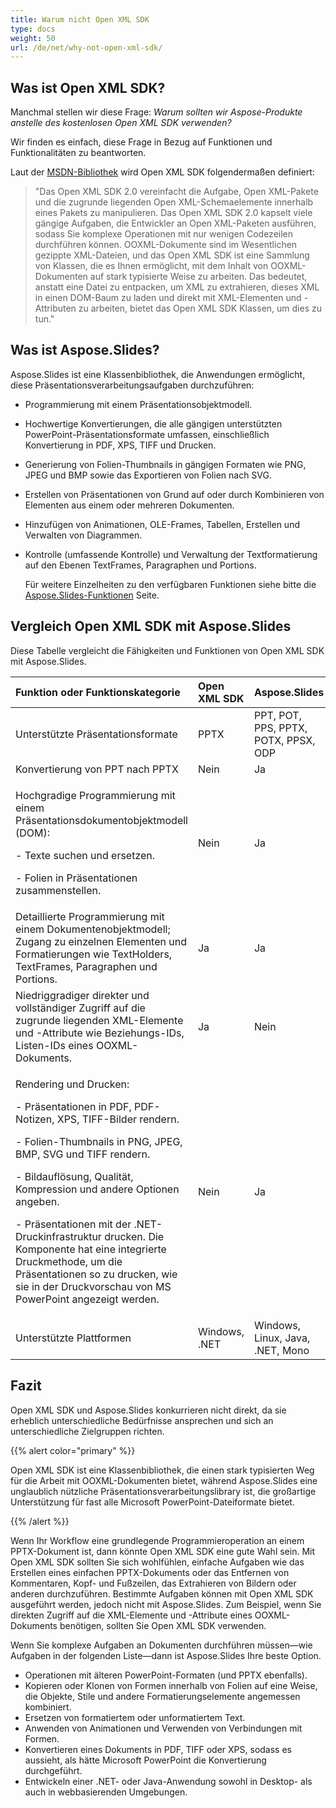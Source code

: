 ```yaml
---
title: Warum nicht Open XML SDK
type: docs
weight: 50
url: /de/net/why-not-open-xml-sdk/
---
```


## **Was ist Open XML SDK?**
Manchmal stellen wir diese Frage: *Warum sollten wir Aspose-Produkte anstelle des kostenlosen Open XML SDK verwenden?* 

Wir finden es einfach, diese Frage in Bezug auf Funktionen und Funktionalitäten zu beantworten. 

Laut der [MSDN-Bibliothek](https://docs.microsoft.com/en-us/office/open-xml/open-xml-sdk) wird Open XML SDK folgendermaßen definiert: 

> "Das Open XML SDK 2.0 vereinfacht die Aufgabe, Open XML-Pakete und die zugrunde liegenden Open XML-Schemaelemente innerhalb eines Pakets zu manipulieren. Das Open XML SDK 2.0 kapselt viele gängige Aufgaben, die Entwickler an Open XML-Paketen ausführen, sodass Sie komplexe Operationen mit nur wenigen Codezeilen durchführen können. OOXML-Dokumente sind im Wesentlichen gezippte XML-Dateien, und das Open XML SDK ist eine Sammlung von Klassen, die es Ihnen ermöglicht, mit dem Inhalt von OOXML-Dokumenten auf stark typisierte Weise zu arbeiten. Das bedeutet, anstatt eine Datei zu entpacken, um XML zu extrahieren, dieses XML in einen DOM-Baum zu laden und direkt mit XML-Elementen und -Attributen zu arbeiten, bietet das Open XML SDK Klassen, um dies zu tun."

## **Was ist Aspose.Slides?**
Aspose.Slides ist eine Klassenbibliothek, die Anwendungen ermöglicht, diese Präsentationsverarbeitungsaufgaben durchzuführen: 

- Programmierung mit einem Präsentationsobjektmodell.

- Hochwertige Konvertierungen, die alle gängigen unterstützten PowerPoint-Präsentationsformate umfassen, einschließlich Konvertierung in PDF, XPS, TIFF und Drucken.

- Generierung von Folien-Thumbnails in gängigen Formaten wie PNG, JPEG und BMP sowie das Exportieren von Folien nach SVG.

- Erstellen von Präsentationen von Grund auf oder durch Kombinieren von Elementen aus einem oder mehreren Dokumenten.

- Hinzufügen von Animationen, OLE-Frames, Tabellen, Erstellen und Verwalten von Diagrammen.

- Kontrolle (umfassende Kontrolle) und Verwaltung der Textformatierung auf den Ebenen TextFrames, Paragraphen und Portions. 

  Für weitere Einzelheiten zu den verfügbaren Funktionen siehe bitte die [Aspose.Slides-Funktionen](/slides/de/net/product-overview/) Seite.
## **Vergleich Open XML SDK mit Aspose.Slides**
Diese Tabelle vergleicht die Fähigkeiten und Funktionen von Open XML SDK mit Aspose.Slides.

|**Funktion oder Funktionskategorie**|**Open XML SDK**|**Aspose.Slides**|
| :- | :- | :- |
|Unterstützte Präsentationsformate|PPTX|PPT, POT, PPS, PPTX, POTX, PPSX, ODP|
|Konvertierung von PPT nach PPTX |Nein|Ja|
|<p>Hochgradige Programmierung mit einem Präsentationsdokumentobjektmodell (DOM): </p><p>- Texte suchen und ersetzen.</p><p>- Folien in Präsentationen zusammenstellen.</p>|Nein|Ja|
|Detaillierte Programmierung mit einem Dokumentenobjektmodell; Zugang zu einzelnen Elementen und Formatierungen wie TextHolders, TextFrames, Paragraphen und Portions.|Ja|Ja|
|Niedriggradiger direkter und vollständiger Zugriff auf die zugrunde liegenden XML-Elemente und -Attribute wie Beziehungs-IDs, Listen-IDs eines OOXML-Dokuments.|Ja|Nein|
|<p>Rendering und Drucken:</p><p>- Präsentationen in PDF, PDF-Notizen, XPS, TIFF-Bilder rendern.</p><p>- Folien-Thumbnails in PNG, JPEG, BMP, SVG und TIFF rendern.</p><p>- Bildauflösung, Qualität, Kompression und andere Optionen angeben.</p><p>- Präsentationen mit der .NET-Druckinfrastruktur drucken. Die Komponente hat eine integrierte Druckmethode, um die Präsentationen so zu drucken, wie sie in der Druckvorschau von MS PowerPoint angezeigt werden.</p>|Nein|Ja|
|Unterstützte Plattformen|Windows, .NET|Windows, Linux, Java, .NET, Mono|

## **Fazit**
Open XML SDK und Aspose.Slides konkurrieren nicht direkt, da sie erheblich unterschiedliche Bedürfnisse ansprechen und sich an unterschiedliche Zielgruppen richten. 

{{% alert color="primary" %}} 

Open XML SDK ist eine Klassenbibliothek, die einen stark typisierten Weg für die Arbeit mit OOXML-Dokumenten bietet, während Aspose.Slides eine unglaublich nützliche Präsentationsverarbeitungslibrary ist, die großartige Unterstützung für fast alle Microsoft PowerPoint-Dateiformate bietet. 

{{% /alert %}} 

Wenn Ihr Workflow eine grundlegende Programmieroperation an einem PPTX-Dokument ist, dann könnte Open XML SDK eine gute Wahl sein. Mit Open XML SDK sollten Sie sich wohlfühlen, einfache Aufgaben wie das Erstellen eines einfachen PPTX-Dokuments oder das Entfernen von Kommentaren, Kopf- und Fußzeilen, das Extrahieren von Bildern oder anderen durchzuführen. Bestimmte Aufgaben können mit Open XML SDK ausgeführt werden, jedoch nicht mit Aspose.Slides. Zum Beispiel, wenn Sie direkten Zugriff auf die XML-Elemente und -Attribute eines OOXML-Dokuments benötigen, sollten Sie Open XML SDK verwenden. 

Wenn Sie komplexe Aufgaben an Dokumenten durchführen müssen—wie Aufgaben in der folgenden Liste—dann ist Aspose.Slides Ihre beste Option. 

- Operationen mit älteren PowerPoint-Formaten (und PPTX ebenfalls).
- Kopieren oder Klonen von Formen innerhalb von Folien auf eine Weise, die Objekte, Stile und andere Formatierungselemente angemessen kombiniert.
- Ersetzen von formatiertem oder unformatiertem Text.
- Anwenden von Animationen und Verwenden von Verbindungen mit Formen.
- Konvertieren eines Dokuments in PDF, TIFF oder XPS, sodass es aussieht, als hätte Microsoft PowerPoint die Konvertierung durchgeführt.
- Entwickeln einer .NET- oder Java-Anwendung sowohl in Desktop- als auch in webbasierenden Umgebungen.